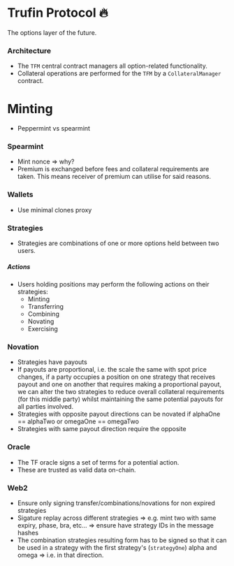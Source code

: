 # Trufin Protocol 🔥

The options layer of the future.

### Architecture

- The `TFM` central contract managers all option-related functionality.
- Collateral operations are performed for the `TFM` by a `CollateralManager` contract.

# Minting

- Peppermint vs spearmint

### Spearmint

- Mint nonce => why?
- Premium is exchanged before fees and collateral requirements are taken. This means receiver of premium can utilise for said reasons.

### Wallets

- Use minimal clones proxy

### Strategies

- Strategies are combinations of one or more options held between two users.

##### Actions

- Users holding positions may perform the following actions on their strategies:
  - Minting
  - Transferring
  - Combining
  - Novating
  - Exercising

### Novation

- Strategies have payouts
- If payouts are proportional, i.e. the scale the same with spot price changes, if a party occupies a position on one strategy that receives payout and one on another that requires making a proportional payout, we can alter the two strategies to reduce overall collateral requirements (for this middle party) whilst maintaining the same potential payouts for all parties involved.
- Strategies with opposite payout directions can be novated if alphaOne == alphaTwo or omegaOne == omegaTwo
- Strategies with same payout direction require the opposite

### Oracle

- The TF oracle signs a set of terms for a potential action.
- These are trusted as valid data on-chain.

### Web2

- Ensure only signing transfer/combinations/novations for non expired strategies
- Sigature replay across different strategies => e.g. mint two with same expiry, phase, bra, etc... => ensure have strategy IDs in the message hashes
- The combination strategies resulting form has to be signed so that it can be used in a strategy with the first strategy's (`strategyOne`) alpha and omega => i.e. in that direction.
